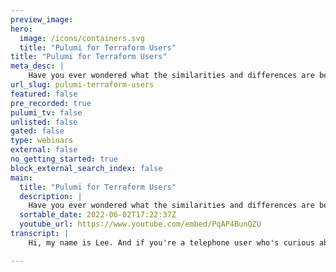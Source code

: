 ```yaml
---
preview_image:
hero:
  image: /icons/containers.svg
  title: "Pulumi for Terraform Users"
title: "Pulumi for Terraform Users"
meta_desc: |
    Have you ever wondered what the similarities and differences are between Pulumi and Terraform? Know Terraform really well, but want a Pulumi primer...
url_slug: pulumi-terraform-users
featured: false
pre_recorded: true
pulumi_tv: false
unlisted: false
gated: false
type: webinars
external: false
no_getting_started: true
block_external_search_index: false
main:
  title: "Pulumi for Terraform Users"
  description: |
    Have you ever wondered what the similarities and differences are between Pulumi and Terraform? Know Terraform really well, but want a Pulumi primer? Lee Briggs gives us a swift overview of what you need to know. Here's what you need to know: Pulumi vs Terraform: https://pulumip.us/PulumiVsTerraform Adopting from Terraform: https://pulumip.us/TerraformWithPulumi  Learn more about Pulumi at https://pulumip.us/home  Watch more of our content: - Modern Infrastructure series: https://pulumip.us/modern-infra - Quick Bites series: https://pulumip.us/quick-bites
  sortable_date: 2022-06-02T17:22:37Z
  youtube_url: https://www.youtube.com/embed/PqAP4BunQZU
transcript: |
    Hi, my name is Lee. And if you're a telephone user who's curious about Pulumi, here's some things that you need to know. Terraform. If you've used terraform, you probably use the HCL two configuration language which allows you to define the infrastructure in A DS L in a domain specific language. Pulumi uses languages that you're already using in your application life cycle. So you can write code in Python, you can write code in typescript, you can write code in Java in dot net and in go and you can also use YAML as a mechanism to offer those infrastructures code programs. What that means is it's more familiar you're already using these languages elsewhere, whether it's in your C I pipelines or whether it's in your application code. Pulumi brings this familiarity to your infrastructure. Something else that's really important to know about Pulumi is that it is decorative. So you use an imperative language to offer the code and Plume's engine turns that code into a decorative graph that is executed. So you can always be sure when you run a Pulumi program over and over and over again that it is going to have the same result and the same effect, this is very similar to Terraform, but the authoring experience is different. Meaning you get a more improved experience. The next one thing to know about Pulumi is how you execute that infrastructures code. So with terraform, you use the Terraform command line tool and it creates that infrastructure. So you wouldn't usually do that from your laptop or from a CCD pipeline. Pulumi also supports this workflow. However, with Pulumi automation API because you're using those familiar programming languages, you can embed Pulumi into any workflow you choose. So common, common use cases here are like creating Heroku and platform, the service like experiences or embedding. Pulumi directly into our web page. If you want to create a platform that provisions infrastructure, Pulumi will allow you to do that very, very easily. So the authoring and the execution experience are the two main differentiators when it comes to Pulumi. But there's also some, some other great differentiators that you might be familiar with. One thing that our users tell us they love is the fact that Pulumi encrypts all secrets in transit. And at rest, it is not possible for you to look at a secret value without the encryption key. This gives you an amazing peace of mind because you can know things like database passwords and private keys, you can store them in your state, but they are encrypted. They are not viewable in plain text. So anybody who gets access to the state will not be able to view those secrets. Another key differentiator is the way that you would write policy in Pulumi. Pulumi supports policy as code. So you can define the policy again. In familiar languages. You can write policies in javascript, you can write policies in Python and you can also use open policy agents rego language to define those policies. Again, this gives you the familiarity of using tools and mechanisms that you already have at your disposal. Another key differentiator with Pulumi is the support for native providers. Native providers are generated directly from a cloud provider's API which means when a cloud provider adds support for a new feature or a new result, Pulumi gets access to that feature extremely quickly with Terraform cloud provider. API S are often supported by the community and can take a little bit of time to become available in Terra farm. One of my favorite features of Pulumi is the ability to adopt existing infrastructure into infrastructures code. Terraform supports importing infrastructure like Pulumi. But the differentiator is that Pulumi also generates the code that matches the resource that you have. There are many more awesome features in Pulumi. But the final one that I want to talk about is the ability to manage state. Terraform will often require you to manipulate state in order to move resources around in your code. Pulumi allows you to use aliases which means that you do not need to manually modify state in order to move a resource, this can save a lot of time and be very, very productive.

---
```

